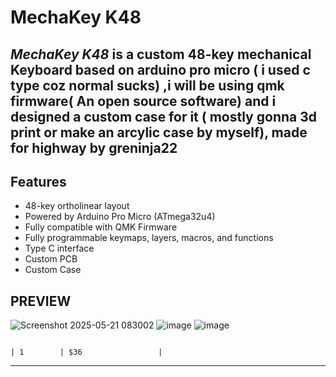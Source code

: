 # MechaKey K48

*MechaKey K48* is a custom 48-key mechanical Keyboard based on arduino pro micro ( i used c type coz normal sucks) ,i will be using qmk firmware( An open source software) and i designed a custom case for it ( mostly gonna 3d print or make an arcylic case by myself), made for highway by greninja22
---

## Features

- 48-key ortholinear layout
- Powered by Arduino Pro Micro (ATmega32u4)
- Fully compatible with QMK Firmware
- Fully programmable keymaps, layers, macros, and functions
- Type C interface
- Custom PCB
- Custom Case



## PREVIEW
![Screenshot 2025-05-21 083002](https://github.com/user-attachments/assets/a7a170d3-847d-4b31-9cec-490473cdd7a8)
![image](https://github.com/user-attachments/assets/e5157437-f510-49e2-8c58-444d685c458a)
![image](https://github.com/user-attachments/assets/689615ca-503f-4fb5-968a-d1576f0e6b8e)


                                                                                                                         | 1        | $36                 |

---
